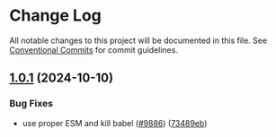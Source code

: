 # Change Log

All notable changes to this project will be documented in this file.
See [Conventional Commits](https://conventionalcommits.org) for commit guidelines.

## [1.0.1](https://github.com/ExodusMovement/exodus-hydra/compare/@exodus/simple-retry@0.0.6...@exodus/simple-retry@1.0.1) (2024-10-10)

### Bug Fixes

- use proper ESM and kill babel ([#9886](https://github.com/ExodusMovement/exodus-hydra/issues/9886)) ([73489eb](https://github.com/ExodusMovement/exodus-hydra/commit/73489eb2a43e7f6104f2ddb7610b9c7a414c3f1d))

